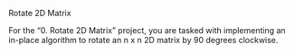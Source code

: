 Rotate 2D Matrix

For the “0. Rotate 2D Matrix” project, you are tasked with implementing an in-place algorithm to rotate an n x n 2D matrix by 90 degrees clockwise.
